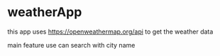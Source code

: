 # weatherApp

this app uses  https://openweathermap.org/api to get the weather data

main feature 
use can search with city name

